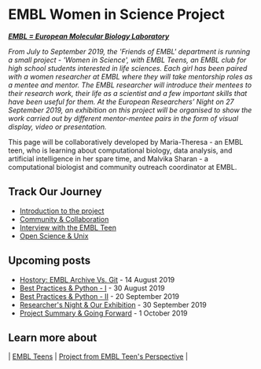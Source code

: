 # EMBL Women in Science Project

***[EMBL = European Molecular Biology Laboratory](https://embl.de)***

*From July to September 2019, the 'Friends of EMBL' department is running a small project - 'Women in Science', with EMBL Teens, an EMBL club for high school students interested in life sciences. Each girl has been paired with a women researcher at EMBL where they will take mentorship roles as a mentee and mentor. The EMBL researcher will introduce their mentees to their research work, their life as a scientist and a few important skills that have been useful for them. At the European Researchers’ Night on 27 September 2019, an exhibition on this project will be organised to show the work carried out by different mentor-mentee pairs in the form of visual display, video or presentation.*

This page will be collaboratively developed by Maria-Theresa - an EMBL teen, who is learning about computational biology, data analysis, and artificial intelligence in her spare time, and Malvika Sharan - a computational biologist and community outreach coordinator at EMBL.

## Track Our Journey

- [Introduction to the project](./posts/2019-07-17-introduction.md)
- [Community & Collaboration](./posts/2019-07-30-community_collaboration.md)
- [Interview with the EMBL Teen](./posts/2019-07-31-matheli-interview.md)
- [Open Science & Unix](./posts/2019-08-02-open_science.md)

## Upcoming posts

- [Hostory: EMBL Archive Vs. Git](./posts/2019-08-13-research_archive.md) - 14 August 2019
- [Best Practices & Python - I](./posts/2019-08-30-python-1.md) - 30 August 2019
- [Best Practices & Python - II](./posts/2019-08-20-research_archive.md) - 20 September 2019
- [Researcher's Night & Our Exhibition](./posts/2019-09-27-researcher_night.md) - 30 September 2019
- [Project Summary & Going Forward](./posts/2019-09-30-going-forward.md) - 1 October 2019

## Learn more about

| [EMBL Teens](https://www.embl.de/leben/friends/en#embl-teens) | [Project from EMBL Teen's Perspective](https://matheli.github.io/Matheli/) |

